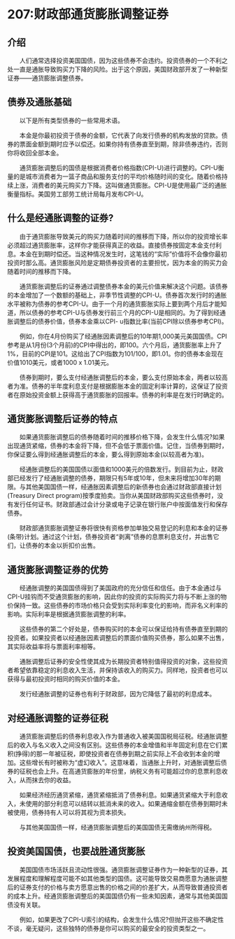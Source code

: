 # 207:财政部通货膨胀调整证券
## 介绍

　　人们通常选择投资美国国债，因为这些债券不会违约。投资债券的一个不利之处一直是通胀导致购买力下降的风险。出于这个原因，美国财政部开发了一种新型证券——通货膨胀调整债券。

## 债券及通胀基础

　　以下是所有类型债券的一些常用术语。

　　本金是你最初投资于债券的金额，它代表了向发行债券的机构发放的贷款。债券的票面金额到期时应予以偿还。如果你持有债券直至到期，除非债券违约，否则你将收回全部本金。

　　通货膨胀调整后的国债是根据消费者价格指数(CPI-U)进行调整的。CPI-U衡量的是城市消费者为一篮子商品和服务支付的平均价格随时间的变化。随着价格持续上涨，消费者的美元购买力下降。这叫做通货膨胀。CPI-U是使用最广泛的通胀衡量指标。美国劳工部劳工统计局每月发布CPI-U。

## 什么是经通胀调整的证券?

　　由于通货膨胀导致美元的购买力随着时间的推移而下降，所以你的投资增长率必须超过通货膨胀率，这样你才能获得真正的收益。直接债券按固定本金支付利息。本金在到期时偿还。当这种情况发生时，这笔钱的“实际”价值将不会像你最初投资时那么高。通货膨胀风险是定期债券投资者的主要担忧，因为本金的购买力会随着时间的推移而下降。

　　通货膨胀调整后的证券通过调整债券本金的美元价值来解决这个问题。该债券的本金增加了一个数额的基础上，非季节性调整的CPI-U。债券首次发行时的通胀水平被称为债券的参考CPI-U。由于一个月的通货膨胀实际上要到两个月后才能知道，所以债券的参考CPI-U与债券发行前三个月的CPI-U是相同的。为了得到经通胀调整后的债券价值，债券本金乘以CPI- u指数比率(当前CPI除以债券参考CPI)。

　　例如，你在4月份购买了经通胀因素调整后的10年期1,000美元美国国债。CPI参考是从1月份(3个月前)的CPI中得出的，即100。六个月后，通货膨胀率上升了1%，目前的CPI是101。这给出了CPI指数为101/100，即1.01。你的债券本金现在价值1010美元，或者1000 x 1.01美元。

　　债券到期时，要么支付经通胀调整后的本金，要么支付原始本金，两者以较高者为准。债券的半年度利息支付是根据膨胀本金的固定利率计算的，这保证了投资者在原始投资金额上获得高于通货膨胀的回报率。债券的利率是在发行时确定的。

## 通货膨胀调整后证券的特点

　　如果通货膨胀调整后的债券随着时间的推移价格下降，会发生什么情况?如果出现通货紧缩，债券的本金将下降，但不会低于票面价值。记住，当债券到期时，你保证要么得到经通胀调整后的本金，要么得到原始本金(以较高者为准)。

　　经通胀调整后的美国国债以面值和1000美元的倍数发行。到目前为止，财政部已经发行了经通胀调整的债券，期限只有5年或10年，但未来将增加30年的期限。与其他美国国债一样，经通胀因素调整后的新债券也会通过财政部直接计划(Treasury Direct program)按季度拍卖。当你从美国财政部购买这些债券时，没有发行任何证书。财政部通过会计分录或电子记录在银行账户中按面值发行和保存债券。

　　财政部通货膨胀调整证券将很快有资格参加单独交易登记的利息和本金的证券(条带)计划。通过这个计划，债券投资者“剥离”债券的息票利息支付，并出售它们，让债券的本金以折扣价出售。

## 通货膨胀调整证券的优势

　　经通胀调整的美国国债得到了美国政府的充分信任和信任。由于本金通过与CPI-U挂钩而不受通货膨胀的影响，因此你的投资的实际购买力将与不断上涨的物价保持一致。这些债券的市场价格只会受到实际利率变化的影响，而非名义利率的影响。实际利率是根据通货膨胀调整的利率。

　　这些债券的第二个好处是，债券购买时的本金可以保证给持有债券直至到期的投资者。如果投资者以经通胀因素调整后的票面价值购买债券，那么如果不出售，其实际收益率将与票面利率相等。

　　通胀调整后证券的安全性使其成为长期投资者特别值得投资的对象，这些投资者希望依靠稳定的利息收入生活，并保持该收入的购买力。同样地，投资者也可以获得与最初投资时相同的购买价值的本金。

　　发行经通胀调整的证券也有利于财政部，因为它降低了最初的利息成本。

## 对经通胀调整的证券征税

　　通货膨胀调整后的债券利息收入作为普通收入被美国国税局征税。经通胀调整后的收入与名义收入之间没有区别。这些债券的本金增值和半年固定利息在它们累积(挣得)的那一年被征税，即使投资者在债券到期之前实际上不会收到本金的增加。这些增长有时被称为“虚幻收入”。这意味着，当通胀上升时，对通胀调整后债券的征税也会上升。在高通货膨胀的年份里，纳税义务有可能超过你的息票利息收入，从而抹去你的收益。

　　如果经济经历通货紧缩，通货紧缩抵消了债券利息。如果通货紧缩大于利息收入，未使用的部分利息可以结转以抵消未来的收入。如果通缩金额在债券到期时未被使用，债券持有人可以将其视为资本损失。

　　与其他美国国债一样，经通货膨胀调整后的美国国债无需缴纳州所得税。

## 投资美国国债，也要战胜通货膨胀

　　美国国债市场活跃且流动性很强。通货膨胀调整证券作为一种新型的证券，其发展程度和理解程度可能不如其他类型的国债。这可能导致交易商愿意为通胀调整后的证券支付的价格与卖方愿意出售的价格之间的价差扩大，从而导致普通投资者的成本上升。经通货膨胀调整后的美国国债仍有一些未知因素，通常与其他美国国债没有关联。

　　例如，如果更改了CPI-U索引的结构，会发生什么情况?但抛开这些不确定性不谈，毫无疑问，这些独特的债券是你可以购买的最安全的投资类型之一。
